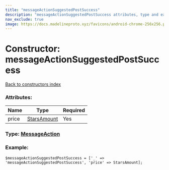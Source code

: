 ```yaml
---
title: "messageActionSuggestedPostSuccess"
description: "messageActionSuggestedPostSuccess attributes, type and example"
nav_exclude: true
image: https://docs.madelineproto.xyz/favicons/android-chrome-256x256.png
---
```

# Constructor: messageActionSuggestedPostSuccess  
[Back to constructors index](/API_docs/constructors/index.html)



### Attributes:

| Name     |    Type       | Required |
|----------|---------------|----------|
|price|[StarsAmount](/API_docs/types/StarsAmount.html) | Yes|



### Type: [MessageAction](/API_docs/types/MessageAction.html)


### Example:

```
$messageActionSuggestedPostSuccess = ['_' => 'messageActionSuggestedPostSuccess', 'price' => StarsAmount];
```  
